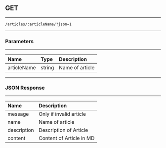 ## GET

---
```
/articles/:articleName/?json=1
```

---

### Parameters

---
| Name        | Type    | Description     |
|:------------|:--------|:----------------|
| articleName |  string | Name of article |

---

### JSON Response

---
| Name         | Description               |
|:-------------|:--------------------------|
| message      | Only if invalid article   |
| name         | Name of article           |
| description  | Description of Article    |
| content      | Content of Article in MD  |
